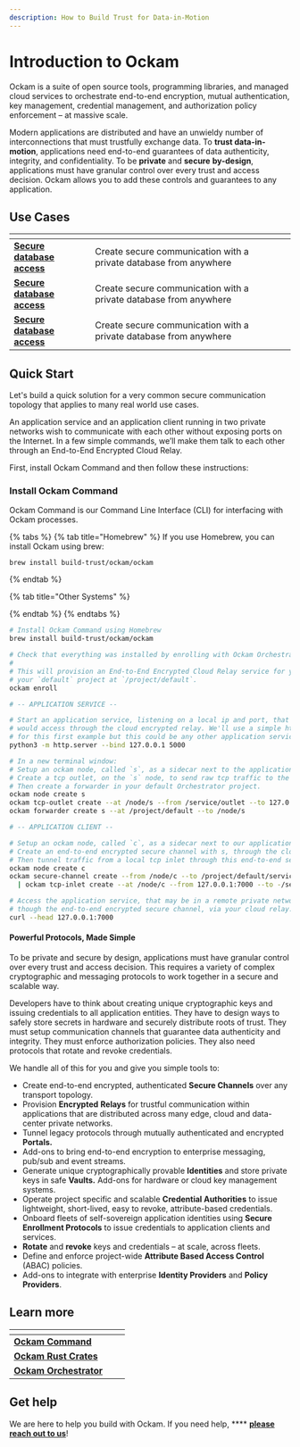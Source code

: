 ```yaml
---
description: How to Build Trust for Data-in-Motion
---
```


# Introduction to Ockam

Ockam is a suite of open source tools, programming libraries, and managed cloud services to orchestrate end-to-end encryption, mutual authentication, key management, credential management, and authorization policy enforcement – at massive scale.

Modern applications are distributed and have an unwieldy number of interconnections that must trustfully exchange data. To **trust data-in-motion**, applications need end-to-end guarantees of data authenticity, integrity, and confidentiality. To be **private** and **secure** **by-design**, applications must have granular control over every trust and access decision. Ockam allows you to add these controls and guarantees to any application.

## Use Cases

<table data-view="cards"><thead><tr><th></th><th></th><th data-hidden></th><th data-hidden></th></tr></thead><tbody><tr><td><strong></strong><a href="use-cases/secure-database-access.md"><strong>Secure database access</strong></a><strong></strong></td><td>Create secure communication with a private database from anywhere</td><td></td><td></td></tr><tr><td><strong></strong><a href="use-cases/secure-database-access.md"><strong>Secure database access</strong></a><strong></strong></td><td>Create secure communication with a private database from anywhere</td><td></td><td></td></tr><tr><td><strong></strong><a href="use-cases/secure-database-access.md"><strong>Secure database access</strong></a><strong></strong></td><td>Create secure communication with a private database from anywhere</td><td></td><td></td></tr></tbody></table>

## Quick Start

Let's build a quick solution for a very common secure communication topology that applies to many real world use cases.

An application service and an application client running in two private networks wish to communicate with each other without exposing ports on the Internet. In a few simple commands, we’ll make them talk to each other through an End-to-End Encrypted Cloud Relay.

First, install Ockam Command and then follow these instructions:&#x20;

### Install Ockam Command

Ockam Command is our Command Line Interface (CLI) for interfacing with Ockam processes.&#x20;

{% tabs %}
{% tab title="Homebrew" %}
If you use Homebrew, you can install Ockam using brew:

```
brew install build-trust/ockam/ockam
```
{% endtab %}

{% tab title="Other Systems" %}

{% endtab %}
{% endtabs %}

```sh
# Install Ockam Command using Homebrew
brew install build-trust/ockam/ockam

# Check that everything was installed by enrolling with Ockam Orchestrator.
#
# This will provision an End-to-End Encrypted Cloud Relay service for you in
# your `default` project at `/project/default`. 
ockam enroll

# -- APPLICATION SERVICE --

# Start an application service, listening on a local ip and port, that clients
# would access through the cloud encrypted relay. We'll use a simple http server
# for this first example but this could be any other application service.
python3 -m http.server --bind 127.0.0.1 5000

# In a new terminal window:
# Setup an ockam node, called `s`, as a sidecar next to the application service.
# Create a tcp outlet, on the `s` node, to send raw tcp traffic to the service.
# Then create a forwarder in your default Orchestrator project.
ockam node create s
ockam tcp-outlet create --at /node/s --from /service/outlet --to 127.0.0.1:5000
ockam forwarder create s --at /project/default --to /node/s

# -- APPLICATION CLIENT --

# Setup an ockam node, called `c`, as a sidecar next to our application client.
# Create an end-to-end encrypted secure channel with s, through the cloud relay.
# Then tunnel traffic from a local tcp inlet through this end-to-end secure channel.
ockam node create c
ockam secure-channel create --from /node/c --to /project/default/service/forward_to_s/service/api \
  | ockam tcp-inlet create --at /node/c --from 127.0.0.1:7000 --to -/service/outlet

# Access the application service, that may be in a remote private network
# though the end-to-end encrypted secure channel, via your cloud relay.
curl --head 127.0.0.1:7000
```

#### Powerful Protocols, Made Simple

To be private and secure by design, applications must have granular control over every trust and access decision. This requires a variety of complex cryptographic and messaging protocols to work together in a secure and scalable way.

Developers have to think about creating unique cryptographic keys and issuing credentials to all application entities. They have to design ways to safely store secrets in hardware and securely distribute roots of trust. They must setup communication channels that guarantee data authenticity and integrity. They must enforce authorization policies. They also need protocols that rotate and revoke credentials.

We handle all of this for you and give you simple tools to:

* Create end-to-end encrypted, authenticated **Secure Channels** over any transport topology.
* Provision **Encrypted** **Relays** for trustful communication within applications that are distributed across many edge, cloud and data-center private networks.
* Tunnel legacy protocols through mutually authenticated and encrypted **Portals.**
* Add-ons to bring end-to-end encryption to enterprise messaging, pub/sub and event streams.
* Generate unique cryptographically provable **Identities** and store private keys in safe **Vaults.** Add-ons for hardware or cloud key management systems.
* Operate project specific and scalable **Credential Authorities** to issue lightweight, short-lived, easy to revoke, attribute-based credentials.
* Onboard fleets of self-sovereign application identities using **Secure Enrollment Protocols** to issue credentials to application clients and services.
* **Rotate** and **revoke** keys and credentials – at scale, across fleets.
* Define and enforce project-wide **Attribute Based Access Control** (ABAC) policies.
* Add-ons to integrate with enterprise **Identity Providers** and **Policy Providers**.

## Learn more

<table data-view="cards"><thead><tr><th></th><th></th><th data-hidden></th></tr></thead><tbody><tr><td><strong></strong><a href="command/"><strong>Ockam Command</strong></a><strong></strong></td><td></td><td></td></tr><tr><td><strong></strong><a href="libraries/rust/"><strong>Ockam Rust Crates</strong></a><strong></strong></td><td></td><td></td></tr><tr><td><strong></strong><a href="manuals/command/ockam-orchestrator.md"><strong>Ockam Orchestrator</strong></a><strong></strong></td><td></td><td></td></tr></tbody></table>

## **Get help**

We are here to help you build with Ockam. If you need help, **** [**please reach out to us**](https://www.ockam.io/contact)!
